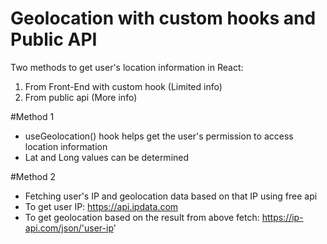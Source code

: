# Geolocation with custom hooks and Public API

Two methods to get user's location information in React:

1. From Front-End with custom hook (Limited info)
2. From public api (More info)

#Method 1

- useGeolocation() hook helps get the user's permission to access location information
- Lat and Long values can be determined

#Method 2

- Fetching user's IP and geolocation data based on that IP using free api
- To get user IP: https://api.ipdata.com
- To get geolocation based on the result from above fetch: https://ip-api.com/json/'user-ip'
